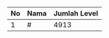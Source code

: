 | No | Nama            | Jumlah Level |
|----|-----------------|--------------|
| 1  | #    |    4913        |
